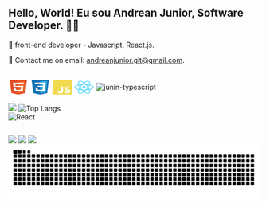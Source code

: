 ## Hello, World! Eu sou Andrean Junior, Software Developer. ✌🏽


 🚀 front-end developer - Javascript, React.js.
 
 📧 Contact me on email: andreanjunior.git@gmail.com.
 
<div style="display: inline_block"><br>
   <img align="center" alt="junin-HTML" height="30" width="40" src="https://raw.githubusercontent.com/devicons/devicon/master/icons/html5/html5-original.svg">
  <img align="center" alt="junin-CSS" height="30" width="40" src="https://raw.githubusercontent.com/devicons/devicon/master/icons/css3/css3-original.svg">
   <img align="center" alt="junin-Js" height="30" width="40" src="https://raw.githubusercontent.com/devicons/devicon/master/icons/javascript/javascript-plain.svg">
   <img align="center" alt="junin-React" height="30" width="40" src="https://raw.githubusercontent.com/devicons/devicon/master/icons/react/react-original.svg">
   <img align="center" alt="junin-typescript" height="30" width="40" src="https://cdn.jsdelivr.net/gh/devicons/devicon@latest/icons/typescript/typescript-original.svg" />     
  
           
          
</div>

<div style="display: inline_block"><br>

 <img  src="https://github-readme-stats.vercel.app/api?username=andreanjunior&show_icons=true&hide=contribs,prs&theme=shadow_blue" style="width: 50%;"/>
  <img src="https://github-readme-stats.vercel.app/api/top-langs/?username=andreanjunior&layout=compact&theme=shadow_blue" alt="Top Langs" style="width: 50%;" />
 <br><img  alt="React" src="https://cdn.discordapp.com/attachments/1181370357983236187/1245928564214206485/0cab2f379d62e152388632729318bbdb.gif?ex=66f41fa5&is=66f2ce25&hm=4f6f743e507d94a93be4147248261c9e5af72f803614b1cf520b323a96f82c35&">
</div>


  ##

  <div>
     <a href="https://discord.gg/junior_andrean_89807" target="_blank"><img src="https://img.shields.io/badge/Discord-7289DA?style=for-the-badge&logo=discord&logoColor=white" target="_blank"></a> 
  <a href = "mailto:andreanjunior.git@gmail.com"><img src="https://img.shields.io/badge/-Gmail-%23333?style=for-the-badge&logo=gmail&logoColor=white" target="_blank"></a>
  <a href="https:/www.linkedin.com/in/andrean-jr1997" target="_blank"><img src="https://img.shields.io/badge/-LinkedIn-%230077B5?style=for-the-badge&logo=linkedin&logoColor=white" target="_blank"></a> 

  <picture>
  <source media="(prefers-color-scheme: dark)" srcset="https://raw.githubusercontent.com/andreanjunior/andreanjunior/output/github-contribution-grid-snake-dark.svg">
  <source media="(prefers-color-scheme: light)" srcset="https://raw.githubusercontent.com/andreanjunior/andreanjunior/output/github-contribution-grid-snake.svg">
  <img alt="github contribution grid snake animation" src="https://raw.githubusercontent.com/andreanjunior/andreanjunior/output/github-contribution-grid-snake.svg">
</picture>

  </div>
          
          
